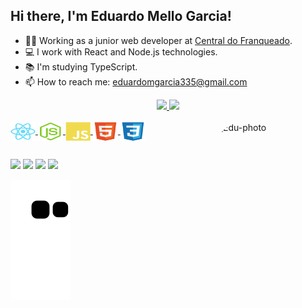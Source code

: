 ## Hi there, I'm Eduardo Mello Garcia!

- 👨‍💻 Working as a junior web developer at <a href="https://centraldofranqueado.com.br/">Central do Franqueado</a>.
- 💻 I work with React and Node.js technologies.
- 📚 I'm studying TypeScript.
- 📫 How to reach me: eduardomgarcia335@gmail.com

<div align="center">
  <a href="https://github.com/Edu-Garcia">
  <img height="160em" src="https://github-readme-stats.vercel.app/api?username=Edu-Garcia&show_icons=true&theme=midnight-purple&include_all_commits=true&count_private=true"/>
  <img height="160em" src="https://github-readme-stats.vercel.app/api/top-langs/?username=Edu-Garcia&layout=compact&langs_count=7&theme=midnight-purple"/>
</div>
<div style="display: inline_block"><br>
  <img align="center" alt="Edu-React" height="30" width="40" src="https://raw.githubusercontent.com/devicons/devicon/master/icons/react/react-original.svg">
  <img align="center" alt="Edu-React" height="30" width="40" src="https://raw.githubusercontent.com/devicons/devicon/master/icons/nodejs/nodejs-original.svg">
  <img align="center" alt="Edu-Js" height="30" width="40" src="https://raw.githubusercontent.com/devicons/devicon/master/icons/javascript/javascript-plain.svg">
  <img align="center" alt="Edu-HTML" height="30" width="40" src="https://raw.githubusercontent.com/devicons/devicon/master/icons/html5/html5-original.svg">
  <img align="center" alt="Edu-CSS" height="30" width="40" src="https://raw.githubusercontent.com/devicons/devicon/master/icons/css3/css3-original.svg">
  <img align="right" alt="Edu-photo" height="180" width="180" style="border-radius:50px;" src="https://lh3.googleusercontent.com/v3V7o2TFGof2X8-iVVvKrPuRnrZHaQ_zoQyGxV0vvXNAEMFowg7bfKVnt7W4Lfm-2ki7mO0grquO6esHgbr06pxNq-tPNt_L0HvMhRJnsSVU6DSrOxEBy-t_TlkKn5XW-6cWaBsBUp_y65KyR4o6szU8a2EeVSPBplfdjoF0uk8bzyAPYOVFHOjgc4-SfjSJSTnkV9dlabKsYmdXrWGYGE42tLNSvVOaz3kbaLMBQAT73yKGp0iqykcA3wwxNmVk_R41JzDZbL6wr4YPSrxlDwk5T6cpqLNzKnnZzE4lZE--ftL3_iN9tMxSDAmUFCEXdjoB1DHqhIatIenQtXzC_2KAf8qVw9erNJK95k0JQ82ljKkNGOfscs2ql9siXW1b6Z0mvzTVFbVB04f0L-crfyvJVp68WMOTYXstZaEyLzrh3IfmYNDsxOKL36Zi8HA7SB0AuHxa4N-2mWSb-IVepcaoEUlKsjAJqImkYn3-z94ZVdoydLnECLjJD0rcg0KV-T3yk97NldBkc5BR3YIHIgbZxIWTCA8_3fFfULivJ8i-YpPu1j_-JfajLxaj3KuNLrjxivT5XpnG788kNdW4JvBVL7qPWwiw-oIi3tVGywZV64iodLhoJ4nhO5z2kM-4QAArQ6jE89PVBRqBvw3QpESppEvW2fvV3HjJ1YyFZCxxjqZLANpzdzRXFSI-ruuBym4Mwfyt6Cf7ZRjEglQ2H3o8=w208-h207-no?authuser=0">
</div>
  
 ##
  
<div>
  <a href="https://www.linkedin.com/in/eduardomellogarcia/" target="_blank"><img src="https://img.shields.io/badge/-LinkedIn-%230077B5?style=for-the-badge&logo=linkedin&logoColor=white" target="_blank"></a> 
  <a href="https://www.instagram.com/duds.mg" target="_blank"><img src="https://img.shields.io/badge/-Instagram-%23E4405F?style=for-the-badge&logo=instagram&logoColor=white" target="_blank"></a>
 <a href="https://discordapp.com/users/683141289793028159" target="_blank"><img src="https://img.shields.io/badge/Discord-7289DA?style=for-the-badge&logo=discord&logoColor=white" target="_blank"></a> 
  <a href = "mailto:eduardomgarcia335@gmail.com"><img src="https://img.shields.io/badge/Gmail-D14836?style=for-the-badge&logo=gmail&logoColor=white" target="_blank"></a>

   ![Snake animation](https://github.com/edu-garcia/edu-garcia/blob/output/github-contribution-grid-snake.svg)  
</div>
